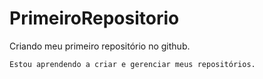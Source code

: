 # PrimeiroRepositorio
 Criando meu primeiro repositório no github.

    Estou aprendendo a criar e gerenciar meus repositórios.
